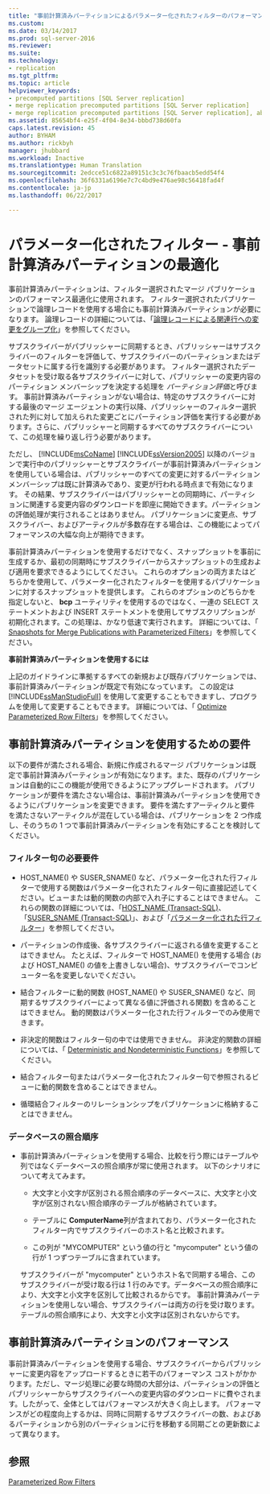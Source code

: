 ```yaml
---
title: "事前計算済みパーティションによるパラメーター化されたフィルターのパフォーマンス最適化 | Microsoft Docs"
ms.custom: 
ms.date: 03/14/2017
ms.prod: sql-server-2016
ms.reviewer: 
ms.suite: 
ms.technology:
- replication
ms.tgt_pltfrm: 
ms.topic: article
helpviewer_keywords:
- precomputed partitions [SQL Server replication]
- merge replication precomputed partitions [SQL Server replication]
- merge replication precomputed partitions [SQL Server replication], about precomputed partitions
ms.assetid: 85654bf4-e25f-4f04-8e34-bbbd738d60fa
caps.latest.revision: 45
author: BYHAM
ms.author: rickbyh
manager: jhubbard
ms.workload: Inactive
ms.translationtype: Human Translation
ms.sourcegitcommit: 2edcce51c6822a89151c3c3c76fbaacb5edd54f4
ms.openlocfilehash: 36f6331a6196e7c7c4bd9e476ae98c56418fad4f
ms.contentlocale: ja-jp
ms.lasthandoff: 06/22/2017

---
```

# <a name="parameterized-filters---optimize-for-precomputed-partitions"></a>パラメーター化されたフィルター - 事前計算済みパーティションの最適化
  事前計算済みパーティションは、フィルター選択されたマージ パブリケーションのパフォーマンス最適化に使用されます。 フィルター選択されたパブリケーションで論理レコードを使用する場合にも事前計算済みパーティションが必要になります。 論理レコードの詳細については、「[論理レコードによる関連行への変更をグループ化](../../../relational-databases/replication/merge/group-changes-to-related-rows-with-logical-records.md)」を参照してください。  
  
 サブスクライバーがパブリッシャーに同期するとき、パブリッシャーはサブスクライバーのフィルターを評価して、サブスクライバーのパーティションまたはデータセットに属する行を識別する必要があります。 フィルター選択されたデータセットを受け取る各サブスクライバーに対して、パブリッシャーの変更内容のパーティション メンバーシップを決定する処理を *パーティション評価*と呼びます。 事前計算済みパーティションがない場合は、特定のサブスクライバーに対する最後のマージ エージェントの実行以降、パブリッシャーのフィルター選択された列に対して加えられた変更ごとにパーティション評価を実行する必要があります。さらに、パブリッシャーと同期するすべてのサブスクライバーについて、この処理を繰り返し行う必要があります。  
  
 ただし、 [!INCLUDE[msCoName](../../../includes/msconame-md.md)] [!INCLUDE[ssVersion2005](../../../includes/ssversion2005-md.md)] 以降のバージョンで実行中のパブリッシャーとサブスクライバーが事前計算済みパーティションを使用している場合は、パブリッシャーのすべての変更に対するパーティション メンバーシップは既に計算済みであり、変更が行われる時点まで有効になります。 その結果、サブスクライバーはパブリッシャーとの同期時に、パーティションに関連する変更内容のダウンロードを即座に開始できます。パーティションの評価処理が実行されることはありません。 パブリケーションに変更点、サブスクライバー、およびアーティクルが多数存在する場合は、この機能によってパフォーマンスの大幅な向上が期待できます。  
  
 事前計算済みパーティションを使用するだけでなく、スナップショットを事前に生成するか、最初の同期時にサブスクライバーからスナップショットの生成および適用を要求できるようにしてください。 これらのオプションの両方またはどちらかを使用して、パラメーター化されたフィルターを使用するパブリケーションに対するスナップショットを提供します。 これらのオプションのどちらかを指定しないと、 **bcp** ユーティリティを使用するのではなく、一連の SELECT ステートメントおよび INSERT ステートメントを使用してサブスクリプションが初期化されます。この処理は、かなり低速で実行されます。 詳細については、「 [Snapshots for Merge Publications with Parameterized Filters](../../../relational-databases/replication/snapshots-for-merge-publications-with-parameterized-filters.md)」を参照してください。  
  
 **事前計算済みパーティションを使用するには**  
  
 上記のガイドラインに準拠するすべての新規および既存パブリケーションでは、事前計算済みパーティションが既定で有効になっています。 この設定は [!INCLUDE[ssManStudioFull](../../../includes/ssmanstudiofull-md.md)] を使用して変更することもできますし、プログラムを使用して変更することもできます。 詳細については、「 [Optimize Parameterized Row Filters](../../../relational-databases/replication/publish/optimize-parameterized-row-filters.md)」を参照してください。  
  
## <a name="requirements-for-using-precomputed-partitions"></a>事前計算済みパーティションを使用するための要件  
 以下の要件が満たされる場合、新規に作成されるマージ パブリケーションは既定で事前計算済みパーティションが有効になります。また、既存のパブリケーションは自動的にこの機能が使用できるようにアップグレードされます。 パブリケーションが要件を満たさない場合は、事前計算済みパーティションを使用できるようにパブリケーションを変更できます。 要件を満たすアーティクルと要件を満たさないアーティクルが混在している場合は、パブリケーションを 2 つ作成し、そのうちの 1 つで事前計算済みパーティションを有効にすることを検討してください。  
  
### <a name="requirements-for-filter-clauses"></a>フィルター句の必要要件  
  
-   HOST_NAME() や SUSER_SNAME() など、パラメーター化された行フィルターで使用する関数はパラメーター化されたフィルター句に直接記述してください。ビューまたは動的関数の内部で入れ子にすることはできません。 これらの関数の詳細については、「[HOST_NAME &#40;Transact-SQL&#41;](../../../t-sql/functions/host-name-transact-sql.md)、「[SUSER_SNAME &#40;Transact-SQL&#41;](../../../t-sql/functions/suser-sname-transact-sql.md)」、および「[パラメーター化された行フィルター](../../../relational-databases/replication/merge/parameterized-filters-parameterized-row-filters.md)」を参照してください。  
  
-   パーティションの作成後、各サブスクライバーに返される値を変更することはできません。 たとえば、フィルターで HOST_NAME() を使用する場合 (および HOST_NAME() の値を上書きしない場合)、サブスクライバーでコンピューター名を変更しないでください。  
  
-   結合フィルターに動的関数 (HOST_NAME() や SUSER_SNAME() など、同期するサブスクライバーによって異なる値に評価される関数) を含めることはできません。 動的関数はパラメーター化された行フィルターでのみ使用できます。  
  
-   非決定的関数はフィルター句の中では使用できません。 非決定的関数の詳細については、「 [Deterministic and Nondeterministic Functions](../../../relational-databases/user-defined-functions/deterministic-and-nondeterministic-functions.md)」を参照してください。  
  
-   結合フィルター句またはパラメーター化されたフィルター句で参照されるビューに動的関数を含めることはできません。  
  
-   循環結合フィルターのリレーションシップをパブリケーションに格納することはできません。  
  
### <a name="database-collation"></a>データベースの照合順序  
  
-   事前計算済みパーティションを使用する場合、比較を行う際にはテーブルや列ではなくデータベースの照合順序が常に使用されます。 以下のシナリオについて考えてみます。  
  
    -   大文字と小文字が区別される照合順序のデータベースに、大文字と小文字が区別されない照合順序のテーブルが格納されています。  
  
    -   テーブルに **ComputerName**列が含まれており、パラメーター化されたフィルター内でサブスクライバーのホスト名と比較されます。  
  
    -   この列が "MYCOMPUTER" という値の行と "mycomputer" という値の行が 1 つずつテーブルに含まれています。  
  
     サブスクライバーが "mycomputer" というホスト名で同期する場合、このサブスクライバーが受け取る行は 1 行のみです。データベースの照合順序により、大文字と小文字を区別して比較されるからです。 事前計算済みパーティションを使用しない場合、サブスクライバーは両方の行を受け取ります。テーブルの照合順序により、大文字と小文字は区別されないからです。  
  
## <a name="performance-of-precomputed-partitions"></a>事前計算済みパーティションのパフォーマンス  
 事前計算済みパーティションを使用する場合、サブスクライバーからパブリッシャーに変更内容をアップロードするときに若干のパフォーマンス コストがかかります。ただし、マージ処理に必要な時間の大部分は、パーティションの評価とパブリッシャーからサブスクライバーへの変更内容のダウンロードに費やされます。したがって、全体としてはパフォーマンスが大きく向上します。 パフォーマンスがどの程度向上するかは、同時に同期するサブスクライバーの数、およびあるパーティションから別のパーティションに行を移動する同期ごとの更新数によって異なります。  
  
## <a name="see-also"></a>参照  
 [Parameterized Row Filters](../../../relational-databases/replication/merge/parameterized-filters-parameterized-row-filters.md)  
  
  

